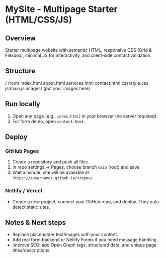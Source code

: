 # MySite - Multipage Starter (HTML/CSS/JS)

## Overview
Starter multipage website with semantic HTML, responsive CSS (Grid & Flexbox), minimal JS for interactivity, and client-side contact validation.

## Structure
/ (root)
index.html
about.html
services.html
contact.html
css/style.css
js/main.js
images/ (put your images here)


## Run locally
1. Open any page (e.g., `index.html`) in your browser (no server required).
2. For form demo, open `contact.html`.

## Deploy
### GitHub Pages
1. Create a repository and push all files.
2. In repo settings → Pages, choose branch `main` (root) and save.
3. Wait a minute; site will be available at `https://<username>.github.io/<repo>/`

### Netlify / Vercel
- Create a new project, connect your GitHub repo, and deploy. They auto-detect static sites.

## Notes & Next steps
- Replace placeholder text/images with your content.
- Add real form backend or Netlify Forms if you need message handling.
- Improve SEO: add Open Graph tags, structured data, and unique page titles/descriptions.
